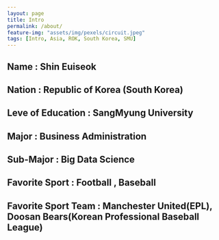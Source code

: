 ```yaml
---
layout: page
title: Intro
permalink: /about/
feature-img: "assets/img/pexels/circuit.jpeg"
tags: [Intro, Asia, ROK, South Korea, SMU]
---
```


## Name : Shin Euiseok
## Nation : Republic of Korea (South Korea)
## Leve of Education : SangMyung University
## Major : Business Administration
## Sub-Major : Big Data Science
## Favorite Sport : Football , Baseball
## Favorite Sport Team : Manchester United(EPL), Doosan Bears(Korean Professional Baseball League)
